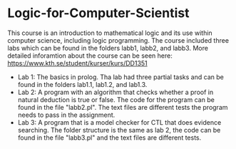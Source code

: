 # Logic-for-Computer-Scientist
This course is an introduction to mathematical logic and its use within computer science, including logic programming. The course included three labs which can be found in the folders labb1, labb2, and labb3. More detailed inforamtion about the course can be seen here: https://www.kth.se/student/kurser/kurs/DD1351

- Lab 1: The basics in prolog. Tha lab had three partial tasks and can be found in the folders lab1.1, lab1.2, and lab1.3. 
- Lab 2: A program with an algorithm that checks whether a proof in natural deduction is true or false. The code for the program can be found in the file "labb2.pl". The text files are different tests the program needs to pass in the assignment. 
- Lab 3: A program that is a model checker for CTL that does evidence searching. The folder structure is the same as lab 2, the code can be found in the file "labb3.pl" and the text files are different tests.
